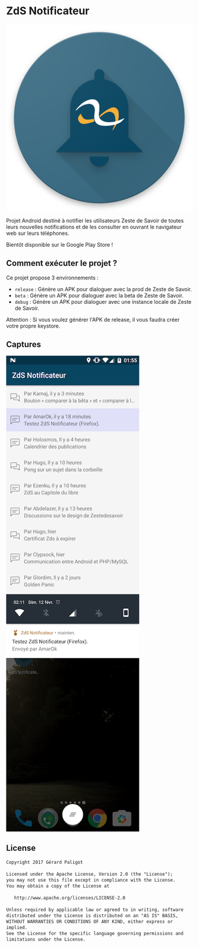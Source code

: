 ZdS Notificateur
================

![](app/src/main/web_hi_res_512.png)

Projet Android destiné à notifier les utilisateurs Zeste de Savoir de toutes leurs nouvelles
notifications et de les consulter en ouvrant le navigateur web sur leurs téléphones.

Bientôt disponible sur le Google Play Store !

Comment exécuter le projet ?
----------------------------

Ce projet propose 3 environnements :

- `release` : Génère un APK pour dialoguer avec la prod de Zeste de Savoir.
- `beta` : Génère un APK pour dialoguer avec la beta de Zeste de Savoir.
- `debug` : Génère un APK pour dialoguer avec une instance locale de Zeste de Savoir.

Attention : Si vous voulez générer l'APK de release, il vous faudra créer votre propre keystore.

Captures
--------

![](captures/list.png) ![](captures/notification.png)

License
-------

    Copyright 2017 Gérard Paligot

    Licensed under the Apache License, Version 2.0 (the "License");
    you may not use this file except in compliance with the License.
    You may obtain a copy of the License at

       http://www.apache.org/licenses/LICENSE-2.0

    Unless required by applicable law or agreed to in writing, software
    distributed under the License is distributed on an "AS IS" BASIS,
    WITHOUT WARRANTIES OR CONDITIONS OF ANY KIND, either express or implied.
    See the License for the specific language governing permissions and
    limitations under the License.